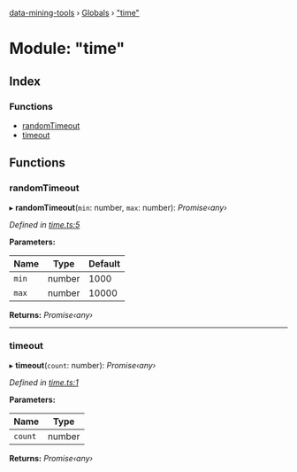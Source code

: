 [data-mining-tools](../README.md) › [Globals](../globals.md) › ["time"](_time_.md)

# Module: "time"

## Index

### Functions

* [randomTimeout](_time_.md#randomtimeout)
* [timeout](_time_.md#timeout)

## Functions

###  randomTimeout

▸ **randomTimeout**(`min`: number, `max`: number): *Promise‹any›*

*Defined in [time.ts:5](https://github.com/tewen/data-mining-tools/blob/e69be96/src/lib/time.ts#L5)*

**Parameters:**

Name | Type | Default |
------ | ------ | ------ |
`min` | number | 1000 |
`max` | number | 10000 |

**Returns:** *Promise‹any›*

___

###  timeout

▸ **timeout**(`count`: number): *Promise‹any›*

*Defined in [time.ts:1](https://github.com/tewen/data-mining-tools/blob/e69be96/src/lib/time.ts#L1)*

**Parameters:**

Name | Type |
------ | ------ |
`count` | number |

**Returns:** *Promise‹any›*
